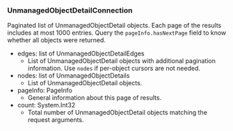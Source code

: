 ### UnmanagedObjectDetailConnection
Paginated list of UnmanagedObjectDetail objects. Each page of the results includes at most 1000 entries. Query the `pageInfo.hasNextPage` field to know whether all objects were returned.

- edges: list of UnmanagedObjectDetailEdges
  - List of UnmanagedObjectDetail objects with additional pagination information. Use `nodes` if per-object cursors are not needed.
- nodes: list of UnmanagedObjectDetails
  - List of UnmanagedObjectDetail objects.
- pageInfo: PageInfo
  - General information about this page of results.
- count: System.Int32
  - Total number of UnmanagedObjectDetail objects matching the request arguments.
